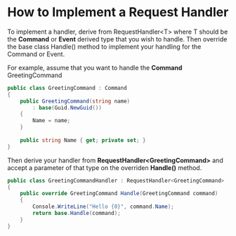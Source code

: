 # How to Implement a Request Handler

To implement a handler, derive from RequestHandler\<T\> where T should be the **Command** or **Event** derived type that you wish to handle. Then override the base class Handle() method to implement your handling
for the Command or Event.

For example, assume that you want to handle the **Command** GreetingCommand

``` csharp
public class GreetingCommand : Command
{
    public GreetingCommand(string name)
        : base(Guid.NewGuid())
    {
        Name = name;
    }
    
    public string Name { get; private set; }
}
```

Then derive your handler from **RequestHandler\<GreetingCommand\>** and accept a parameter of that type on the overriden **Handle()** method.

``` csharp
public class GreetingCommandHandler : RequestHandler<GreetingCommand>
{
    public override GreetingCommand Handle(GreetingCommand command)
    {
        Console.WriteLine("Hello {0}", command.Name);
        return base.Handle(command);
    }
}
```
